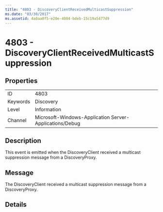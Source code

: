 ```yaml
---
title: "4803 - DiscoveryClientReceivedMulticastSuppression"
ms.date: "03/30/2017"
ms.assetid: 4a0aa0f5-e20e-4004-bdeb-15c19a5477d9
---
```

# 4803 - DiscoveryClientReceivedMulticastSuppression
## Properties  
  
|||  
|-|-|  
|ID|4803|  
|Keywords|Discovery|  
|Level|Information|  
|Channel|Microsoft-Windows-Application Server-Applications/Debug|  
  
## Description  
 This event is emitted when the DiscoveryClient received a multicast suppression message from a DiscoveryProxy.  
  
## Message  
 The DiscoveryClient received a multicast suppression message from a DiscoveryProxy.  
  
## Details
